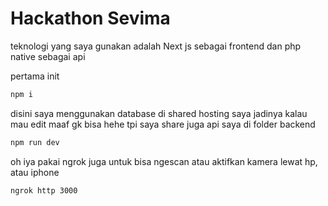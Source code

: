 # Hackathon Sevima 

teknologi yang saya gunakan adalah Next js sebagai frontend
dan php native sebagai api

pertama init 
```bash
npm i
```

disini saya menggunakan database di shared hosting saya jadinya kalau mau edit maaf gk bisa hehe
tpi saya share juga api saya di folder backend

```bash
npm run dev

```

oh iya pakai ngrok juga untuk bisa ngescan atau aktifkan kamera lewat hp, atau iphone

```bash
ngrok http 3000
```